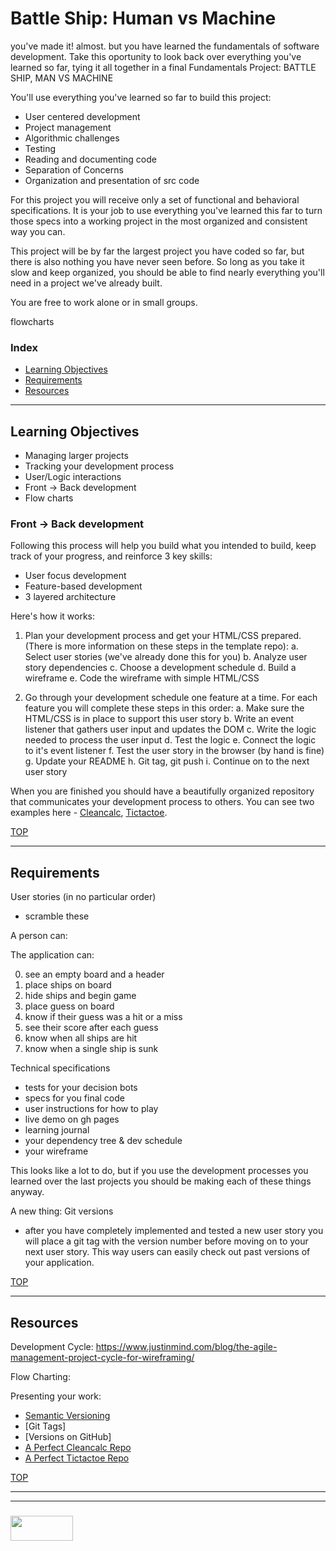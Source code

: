 # Battle Ship: Human vs Machine

you've made it!  almost.  but you have learned the fundamentals of software development.  Take this oportunity to look back over everything you've learned so far, tying it all together in a final Fundamentals Project:  BATTLE SHIP, MAN VS MACHINE

You'll use everything you've learned so far to build this project:
* User centered development 
* Project management
* Algorithmic challenges
* Testing
* Reading and documenting code
* Separation of Concerns
* Organization and presentation of src code

For this project you will receive only a set of functional and behavioral specifications.  It is your job to use everything you've learned this far to turn those specs into a working project in the most organized and consistent way you can.  

This project will be by far the largest project you have coded so far, but there is also nothing you have never seen before.  So long as you take it slow and keep organized, you should be able to find nearly everything you'll need in a project we've already built.

You are free to work alone or in small groups.

flowcharts

### Index
* [Learning Objectives](#learning-objectives)
* [Requirements](#requirements)
* [Resources](#resources)

---

## Learning Objectives

* Managing larger projects
* Tracking your development process
* User/Logic interactions
* Front -> Back development
* Flow charts

### Front -> Back development

Following this process will help you build what you intended to build, keep track of your progress, and reinforce 3 key skills:
* User focus development
* Feature-based development
* 3 layered architecture

Here's how it works:
1. Plan your development process and get your HTML/CSS prepared. (There is more information on these steps in the template repo):
    a. Select user stories (we've already done this for you)
    b. Analyze user story dependencies
    c. Choose a development schedule
    d. Build a wireframe
    e. Code the wireframe with simple HTML/CSS

2. Go through your development schedule one feature at a time.  For each feature you will complete these steps in this order:
    a. Make sure the HTML/CSS is in place to support this user story
    b. Write an event listener that gathers user input and updates the DOM
    c. Write the logic needed to process the user input
    d. Test the logic
    e. Connect the logic to it's event listener
    f. Test the user story in the browser (by hand is fine)
    g. Update your README
    h. Git tag, git push
    i. Continue on to the next user story 

When you are finished you should have a beautifully organized repository that communicates your development process to others.  You can see two examples here - [Cleancalc](https://github.com/radovandelic/cleancalc), [Tictactoe](https://github.com/elewa-student/tic-tac-toe/tree/master).



[TOP](#index)

---

## Requirements

User stories (in no particular order)
- scramble these

A person can:

The application can:

0. see an empty board and a header  
1. place ships on board
2. hide ships and begin game
3. place guess on board
4. know if their guess was a hit or a miss
5. see their score after each guess
6. know when all ships are hit
7. know when a single ship is sunk

Technical specifications
- tests for your decision bots
- specs for you final code
- user instructions for how to play
- live demo on gh pages
- learning journal
- your dependency tree & dev schedule
- your wireframe

This looks like a lot to do, but if you use the development processes you learned over the last projects you should be making each of these things anyway.

A new thing: Git versions
- after you have completely implemented and tested a new user story you will place a git tag with the version number before moving on to your next user story.  This way users can easily check out past versions of your application.


[TOP](#index)

---

## Resources

Development Cycle:
https://www.justinmind.com/blog/the-agile-management-project-cycle-for-wireframing/

Flow Charting:

Presenting your work:
* [Semantic Versioning](https://semver.org)
* [Git Tags]
* [Versions on GitHub]
* [A Perfect Cleancalc Repo](https://github.com/radovandelic/cleancalc)
* [A Perfect Tictactoe Repo](https://github.com/elewa-student/tic-tac-toe/tree/master)



[TOP](#index)

___
___
### <a href="http://elewa.education/blog" target="_blank"><img src="https://user-images.githubusercontent.com/18554853/34921062-506450ae-f97d-11e7-875f-6feeb26ad72d.png" width="100" height="40"/></a>

